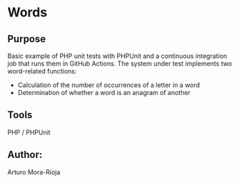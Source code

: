# Words

## Purpose
Basic example of PHP unit tests with PHPUnit and a continuous integration job that runs them in GitHub Actions.
The system under test implements two word-related functions:
- Calculation of the number of occurrences of a letter in a word
- Determination of whether a word is an anagram of another

## Tools
PHP / PHPUnit

## Author:
Arturo Mora-Rioja
